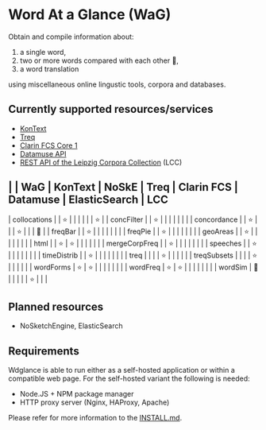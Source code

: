 # Word At a Glance (WaG)

Obtain and compile information about:

1) a single word,
2) two or more words compared with each other :construction:,
3) a word translation

using miscellaneous online lingustic tools, corpora and databases.

## Currently supported resources/services

 - [KonText](https://github.com/czcorpus/kontext)
 - [Treq](https://treq.korpus.cz/)
 - [Clarin FCS Core 1](https://www.clarin.eu/content/federated-content-search-clarin-fcs)
 - [Datamuse API](https://www.datamuse.com/)
 - [REST API of the Leipzig Corpora Collection](http://api.corpora.uni-leipzig.de/ws/swagger-ui.html) (LCC)

|               | WaG    | KonText | NoSkE  | Treq   | Clarin FCS | Datamuse   | ElasticSearch | LCC
------------------------------------------------------------------------------------------------------------
| collocations  |        | :star:  |        |        |            |            |             | :star:  |
| concFilter    |        | :star:  |        |        |            |            |             |         |
| concordance   |        | :star:  |        |        | :star:     |            |             | :construction: |
| freqBar       |        | :star:  |        |        |            |            |             |         |
| freqPie       |        | :star:  |        |        |            |            |             |         |
| geoAreas      |        | :star:  |        |        |            |            |             |         |
| html          |        | :star:  | :star: |        |            |            |             |         |
| mergeCorpFreq |        | :star:  |        |        |            |            |             |         |
| speeches      |        | :star:  |        |        |            |            |             |         |
| timeDistrib   |        | :star:  |        |        |            |            |             |         |
| treq          |        |         |        | :star: |            |            |             |         |
| treqSubsets   |        |         |        | :star: |            |            |             |         |
| wordForms     | :star: | :star:  |        |        |            |            |             |         |
| wordFreq      | :star: | :star:  |        |        |            |            |             |         |
| wordSim       | :construction:       |         |        |        |            | :star:     |             |         |

## Planned resources

  - NoSketchEngine, ElasticSearch

## Requirements

Wdglance is able to run either as a self-hosted application or within a compatible web page.
For the self-hosted variant the following is needed:

- Node.JS + NPM package manager
- HTTP proxy server (Nginx, HAProxy, Apache)

Please refer for more information to the [INSTALL.md](./INSTALL.md).
